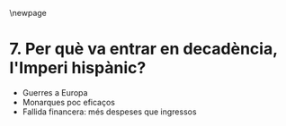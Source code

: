 \newpage


# 7. Per què va entrar en decadència, l'Imperi hispànic? #

- Guerres a Europa
- Monarques poc eficaços
- Fallida financera: més despeses que ingressos
